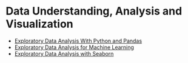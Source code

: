 # Data Understanding, Analysis and Visualization

- [Exploratory Data Analysis With Python and Pandas](https://imp.i384100.net/AWAv4R)
- [Exploratory Data Analysis for Machine Learning](https://imp.i384100.net/GmQMLE)
- [Exploratory Data Analysis with Seaborn](https://imp.i384100.net/ZQmMgR)

